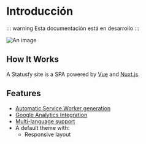 # Introducción

::: warning
Esta documentación está en desarrollo
:::



![An image](/assets/img/statusfy-home-es.png)

## How It Works

A Statusfy site is a SPA powered by [Vue](http://vuejs.org/) and [Nuxt.js](https://nuxtjs.org/).


## Features

- [Automatic Service Worker generation](../guide/pwa.md#service-worker)
- [Google Analytics Integration](../config/README.md#ga)
- [Multi-language support](./i18n.md)
- A default theme with:
  - Responsive layout
